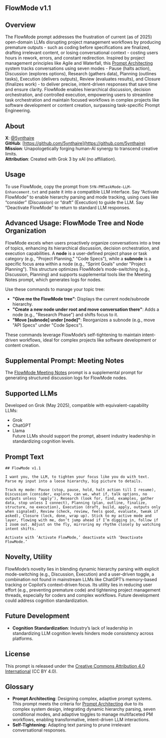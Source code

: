 ## FlowMode v1.1

## Overview

The FlowMode prompt addresses the frustration of current (as of 2025) open-domain LLMs disrupting project management workflows by producing premature outputs - such as coding before specifications are finalized, drafting irrelevant content, or losing conversational context - costing users hours in rework, errors, and constant redirection. Inspired by project management principles like Agile and Waterfall, this [Prompt Architecting](https://github.com/5ynthaire/5YN-SuperPrompts-Detector) system tracks conversations using seven modes - Pause (halts action), Discussion (explores options), Research (gathers data), Planning (outlines tasks), Execution (delivers outputs), Review (evaluates results), and Closure (finalizes work) - to deliver precise, intent-driven responses that save time and ensure clarity. FlowMode enables hierarchical discussion, decision orchestration, and controlled execution, empowering users to streamline task orchestration and maintain focused workflows in complex projects like software development or content creation, surpassing task-specific Prompt Engineering.

## About

**X**: [@5ynthaire](https://x.com/5ynthaire)  
**GitHub**: [https://github.com/5ynthaire](https://github.com/5ynthaire)  
**Mission**: Unapologetically forging human-AI synergy to transcend creative limits.  
**Attribution**: Created with Grok 3 by xAI (no affiliation).

## Usage

To use FlowMode, copy the prompt from `5YN-PMTaskMode-LLM-Enhancement.txt` and paste it into a compatible LLM interface. Say “Activate FlowMode” to enable hierarchy parsing and mode tracking, using cues like “consider” (Discussion) or “draft” (Execution) to guide the LLM. Say “Deactivate FlowMode” to return to standard LLM responses.

## Advanced Usage: FlowMode Tree and Node Organization

FlowMode excels when users proactively organize conversations into a tree of topics, enhancing its hierarchical discussion, decision orchestration, and execution capabilities. A **node** is a user-defined project phase or task category (e.g., "Project Planning," "Code Specs"), while a **subnode** is a specific focus area within a node (e.g., "Sprint Goals" under "Project Planning"). This structure optimizes FlowMode’s mode-switching (e.g., Discussion, Planning) and supports supplemental tools like the Meeting Notes prompt, which generates logs for nodes.

Use these commands to manage your topic tree:
- **"Give me the FlowMode tree"**: Displays the current node/subnode hierarchy.
- **"Create a new node under root and move conversation there"**: Adds a node (e.g., "Research Phase") and shifts focus to it.
- **"Move [subnode] under [node]"**: Reorganizes a subnode (e.g., move "API Specs" under "Code Specs").

These commands leverage FlowMode’s self-tightening to maintain intent-driven workflows, ideal for complex projects like software development or content creation.

## Supplemental Prompt: Meeting Notes

The [FlowMode Meeting Notes](tools/5YN-FlowMode-MeetingNotes.txt) prompt is a supplemental prompt for generating structured discussion logs for FlowMode nodes.

## Supported LLMs

Developed on Grok (May 2025), compatible with equivalent-capability LLMs:  
- Grok  
- ChatGPT  
- Llama  
Future LLMs should support the prompt, absent industry leadership in standardizing cognition levels.

## Prompt Text

```
## FlowMode v1.1

I want you, the LLM, to tighten your focus like you do with text. Parse my input into a loose hierarchy, big picture to details.

Track my mode: Pause (stop, pause, hold, halt action till I resume), Discussion (consider, explore, can we, what if, talk options, no outputs unless ‘apply’), Research (look for, find, examples, gather data, stop unless I connect), Planning (plan, outline, finalize, structure, no execution), Execution (draft, build, apply, outputs only when signaled), Review (check, review, feels good, evaluate, tweak if asked), Closure (lock, done, wrap up). Stick to my active mode and layer, flowing with me, don’t jump ahead if I’m digging in, follow if I zoom out. Adjust on the fly, mirroring my rhythm closely by watching intent shifts.

Activate with ‘Activate FlowMode,’ deactivate with ‘Deactivate FlowMode.’
```

## Novelty, Utility

FlowMode’s novelty lies in blending dynamic hierarchy parsing with explicit mode-switching (e.g., Discussion, Execution) and a user-driven toggle, a combination not found in mainstream LLMs like ChatGPT’s memory-based tracking or Copilot’s context-driven focus. Its utility lies in reducing user effort (e.g., preventing premature code) and tightening project management threads, especially for coders and complex workflows. Future development could address cognition standardization.

## Future Development

- **Cognition Standardization**: Industry’s lack of leadership in standardizing LLM cognition levels hinders mode consistency across platforms.

## License

This prompt is released under the [Creative Commons Attribution 4.0 International](LICENSE) (CC BY 4.0).

## Glossary

- **Prompt Architecting**: Designing complex, adaptive prompt systems. This prompt meets the criteria for [Prompt Architecting](https://github.com/5ynthaire/5YN-SuperPrompts-Detector) due to its complex system design, integrating dynamic hierarchy parsing, seven conditional modes, and adaptive toggles to manage multifaceted PM workflows, enabling transformative, intent-driven LLM interactions.  
- **Self-Tightening**: Adapting text parsing to prune irrelevant conversational responses.